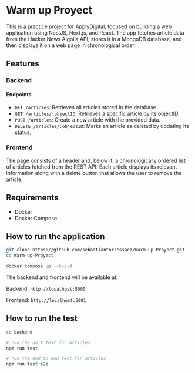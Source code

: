 # Warm up Proyect

This is a practice project for ApplyDigital, focused on building a web application using NestJS, Next.js, and React. The app fetches article data from the Hacker News Algolia API, stores it in a MongoDB database, and then displays it on a web page in chronological order.

## Features

### Backend
#### Endpoints

- `GET /articles`: Retrieves all articles stored in the database.
- `GET /articles/:objectID`: Retrieves a specific article by its objectID.
- `POST /articles`: Create a new article with the provided data.
- `DELETE /articles/:objectID`: Marks an article as deleted by updating its status.

### Frontend

The page consists of a header and, below it, a chronologically ordered list of articles fetched from the REST API. Each article displays its relevant information along with a delete button that allows the user to remove the article.

## Requirements

- Docker
- Docker Compose

## How to run the application

```bash
git clone https://github.com/sebastiantorressaez/Warm-up-Proyect.git
cd Warm-up-Proyect
```

```bash
docker compose up --build
```

The backend and frontend will be available at:

Backend: `http://localhost:5000`

Frontend: `http://localhost:5001`

## How to run the test

```bash
cd backend

# run the unit test for articles
npm run test

# run the end to end test for articles
npm run test:e2e
```